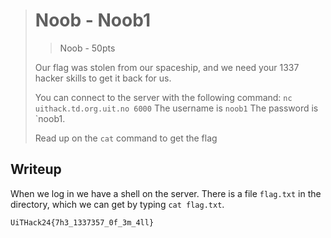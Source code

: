 > # Noob - Noob1
> > Noob - 50pts
>
> Our flag was stolen from our spaceship, and we need your 1337 hacker skills to get it back for us.
>
> You can connect to the server with the following command: `nc uithack.td.org.uit.no 6000`
> The username is `noob1`
> The password is `noob1.
>
> Read up on the `cat` command to get the flag

## Writeup
When we log in we have a shell on the server. There is a file `flag.txt` in the directory, which we can get by typing `cat flag.txt`.

```
UiTHack24{7h3_1337357_0f_3m_4ll}
```